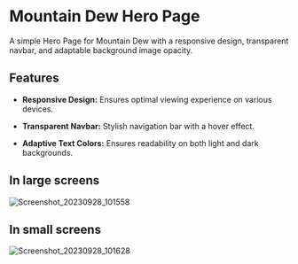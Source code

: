 # Mountain Dew Hero Page

A simple Hero Page for Mountain Dew with a responsive design, transparent navbar, and adaptable background image opacity.

## Features

- **Responsive Design:** Ensures optimal viewing experience on various devices.

- **Transparent Navbar:** Stylish navigation bar with a hover effect.

- **Adaptive Text Colors:** Ensures readability on both light and dark backgrounds.

## In large screens 
![Screenshot_20230928_101558](https://github.com/Nitish-Kumar05/mtn-dew-landing-page/assets/141276983/b6287590-c8a2-48b9-abf6-4cb6a2ce0602)

## In small screens
![Screenshot_20230928_101628](https://github.com/Nitish-Kumar05/mtn-dew-landing-page/assets/141276983/c3aea16c-a2c8-4b3b-9f0a-45bf5892de81)

